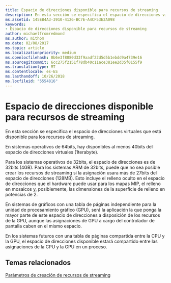 ```yaml
---
title: Espacio de direcciones disponible para recursos de streaming
description: En esta sección se especifica el espacio de direcciones virtuales que está disponible para los recursos de streaming.
ms.assetid: 145EB4A3-3910-4126-BC7E-A4CF53E2A098
keywords:
- Espacio de direcciones disponible para recursos de streaming
author: michaelfromredmond
ms.author: mithom
ms.date: 02/08/2017
ms.topic: article
ms.localizationpriority: medium
ms.openlocfilehash: 0b6e3f8080d33f9aadf22d5d5b1ebdd9a4739e16
ms.sourcegitcommit: 6cc275f2151f78db40c11ace381ee2d35f0155f9
ms.translationtype: MT
ms.contentlocale: es-ES
ms.lasthandoff: 10/26/2018
ms.locfileid: "5554816"
---
```

# <a name="address-space-available-for-streaming-resources"></a>Espacio de direcciones disponible para recursos de streaming


En esta sección se especifica el espacio de direcciones virtuales que está disponible para los recursos de streaming.

En sistemas operativos de 64bits, hay disponibles al menos 40bits del espacio de direcciones virtuales (1terabyte).

Para los sistemas operativos de 32bits, el espacio de direcciones es de 32bits (4GB). Para los sistemas ARM de 32bits, puede que no sea posible crear los recursos de streaming si la asignación usara más de 27bits del espacio de direcciones (128MB). Esto incluye el relleno oculto en el espacio de direcciones que el hardware puede usar para los mapas MIP, el relleno en mosaicos y, posiblemente, las dimensiones de la superficie de relleno en potencias de 2.

En sistemas de gráficos con una tabla de páginas independiente para la unidad de procesamiento gráfico (GPU), será la aplicación la que ponga la mayor parte de este espacio de direcciones a disposición de los recursos de la GPU, aunque las asignaciones de GPU a cargo del controlador de pantalla caben en el mismo espacio.

En los sistemas futuros con una tabla de páginas compartida entre la CPU y la GPU, el espacio de direcciones disponible estará compartido entre las asignaciones de la CPU y la GPU en un proceso.

## <a name="span-idrelated-topicsspanrelated-topics"></a><span id="related-topics"></span>Temas relacionados


[Parámetros de creación de recursos de streaming](streaming-resource-creation-parameters.md)

 

 




